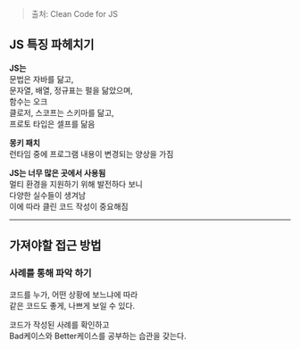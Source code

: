 > 출처: Clean Code for JS

## JS 특징 파헤치기

**JS는**  
문법은 자바를 닮고,  
문자열, 배열, 정규표는 펄을 닮았으며,  
함수는 오크  
클로저, 스코프는 스키마를 닮고,  
프로토 타입은 셀프를 닮음

**몽키 패치**  
런타임 중에 프로그램 내용이 변경되는 양상을 가짐

**JS는 너무 많은 곳에서 사용됨**  
멀티 환경을 지원하기 위해 발전하다 보니  
다양한 실수들이 생겨남  
이에 따라 클린 코드 작성이 중요해짐

---

## 가져야할 접근 방법

### 사례를 통해 파악 하기

코드를 누가, 어떤 상황에 보느냐에 따라  
같은 코드도 좋게, 나쁘게 보일 수 있다.

코드가 작성된 사례를 확인하고  
Bad케이스와 Better케이스를 공부하는 습관을 갖는다.
